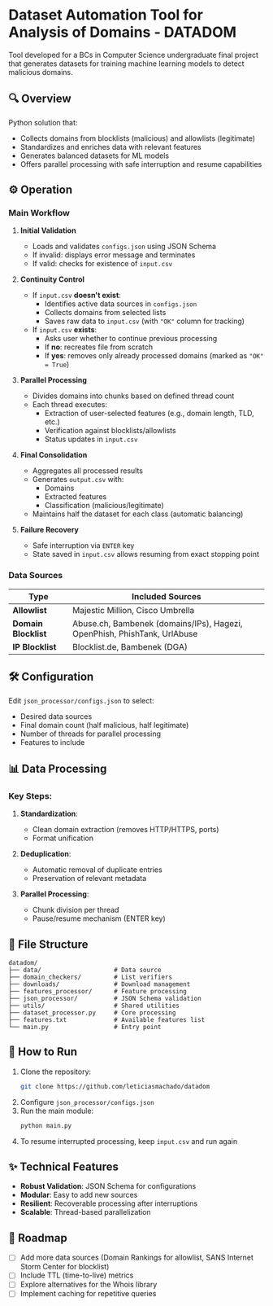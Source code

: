 # Dataset Automation Tool for Analysis of Domains - DATADOM

Tool developed for a BCs in Computer Science undergraduate final project that generates datasets for training machine learning models to detect malicious domains.

## 🔍 Overview

Python solution that:
- Collects domains from blocklists (malicious) and allowlists (legitimate)
- Standardizes and enriches data with relevant features
- Generates balanced datasets for ML models
- Offers parallel processing with safe interruption and resume capabilities

## ⚙️ Operation

### Main Workflow

1. **Initial Validation**  
   - Loads and validates `configs.json` using JSON Schema  
   - If invalid: displays error message and terminates  
   - If valid: checks for existence of `input.csv`

2. **Continuity Control**  
   - If `input.csv` **doesn't exist**:  
     - Identifies active data sources in `configs.json`  
     - Collects domains from selected lists  
     - Saves raw data to `input.csv` (with `"OK"` column for tracking)  
   - If `input.csv` **exists**:  
     - Asks user whether to continue previous processing  
     - If **no**: recreates file from scratch  
     - If **yes**: removes only already processed domains (marked as `"OK" = True`)

3. **Parallel Processing**  
   - Divides domains into chunks based on defined thread count  
   - Each thread executes:  
     - Extraction of user-selected features (e.g., domain length, TLD, etc.)  
     - Verification against blocklists/allowlists  
     - Status updates in `input.csv`  

4. **Final Consolidation**  
   - Aggregates all processed results  
   - Generates `output.csv` with:  
     - Domains  
     - Extracted features  
     - Classification (malicious/legitimate)  
   - Maintains half the dataset for each class (automatic balancing)

5. **Failure Recovery**  
   - Safe interruption via `ENTER` key  
   - State saved in `input.csv` allows resuming from exact stopping point  



### Data Sources
| Type           | Included Sources                                                                 |
|----------------|----------------------------------------------------------------------------------|
| **Allowlist**  | Majestic Million, Cisco Umbrella                                                 |
| **Domain Blocklist** | Abuse.ch, Bambenek (domains/IPs), Hagezi, OpenPhish, PhishTank, UrlAbuse        |
| **IP Blocklist** | Blocklist.de, Bambenek (DGA)                                          |

## 🛠 Configuration

Edit `json_processor/configs.json` to select:
- Desired data sources
- Final domain count (half malicious, half legitimate)
- Number of threads for parallel processing
- Features to include

## 📊 Data Processing

### Key Steps:
1. **Standardization**:
   - Clean domain extraction (removes HTTP/HTTPS, ports)
   - Format unification

2. **Deduplication**:
   - Automatic removal of duplicate entries
   - Preservation of relevant metadata

3. **Parallel Processing**:
   - Chunk division per thread
   - Pause/resume mechanism (ENTER key)

## 📁 File Structure

```
datadom/
├── data/                    # Data source
├── domain_checkers/         # List verifiers
├── downloads/               # Download management
├── features_processor/      # Feature processing
├── json_processor/          # JSON Schema validation
├── utils/                   # Shared utilities
├── dataset_processor.py     # Core processing
├── features.txt             # Available features list
└── main.py                  # Entry point
```

## 🚀 How to Run
1. Clone the repository:
   ```bash
   git clone https://github.com/leticiasmachado/datadom
   ```
2. Configure `json_processor/configs.json`
3. Run the main module:
   ```bash
   python main.py
   ```
4. To resume interrupted processing, keep `input.csv` and run again

## ✨ Technical Features
- **Robust Validation**: JSON Schema for configurations
- **Modular**: Easy to add new sources
- **Resilient**: Recoverable processing after interruptions
- **Scalable**: Thread-based parallelization

## 📌 Roadmap
- [ ] Add more data sources (Domain Rankings for allowlist, SANS Internet Storm Center for blocklist)
- [ ] Include TTL (time-to-live) metrics
- [ ] Explore alternatives for the Whois library
- [ ] Implement caching for repetitive queries
